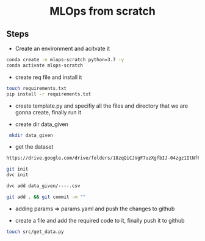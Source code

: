 <h1 align=center> MLOps from scratch</h1>

## Steps

* Create an environment and acitvate it
```bash
conda create -n mlops-scratch python=3.7 -y
conda activate mlops-scratch
```

* create req file and install it
```bash
touch requirements.txt
pip install -r requirements.txt
```

* create template.py and specifiy all the files and directory that we are gonna create, finally run it 

* create dir data_given
```bash
 mkdir data_given
```
* get the dataset
```bash
https://drive.google.com/drive/folders/18zqQiCJVgF7uzXgfbIJ-04zgz1ItNfF5?usp=sharing
```


```bash
git init
dvc init
```

 
```bash
dvc add data_given/----.csv
```

```bash
git add . && git commit -m ""
```

* adding params => params.yaml and push the changes to github 

* create a file and add the required code to it, finally push it to github
```bash
touch src/get_data.py
```